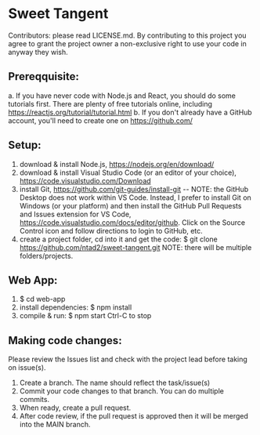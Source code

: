 # Sweet Tangent

Contributors: please read LICENSE.md.  By contributing to this project you agree to grant the project owner a non-exclusive right to use your code in anyway they wish.

## Prereqquisite:
a. If you have never code with Node.js and React, you should do some tutorials first. There are plenty of free tutorials online, including https://reactjs.org/tutorial/tutorial.html 
b. If you don't already have a GitHub account, you'll need to create one on https://github.com/

## Setup: 
1. download & install Node.js, https://nodejs.org/en/download/
2. download & install Visual Studio Code (or an editor of your choice), https://code.visualstudio.com/Download 
3. install Git, https://github.com/git-guides/install-git -- NOTE: the GitHub Desktop does not work within VS Code. Instead, I prefer to install Git on Windows (or your platform) and then install the GitHub Pull Requests and Issues extension for VS Code, https://code.visualstudio.com/docs/editor/github. Click on the Source Control icon and follow directions to login to GitHub, etc. 
4. create a project folder, cd into it and get the code: $ git clone https://github.com/ntad2/sweet-tangent.git
NOTE: there will be multiple folders/projects. 

## Web App:
1. $ cd web-app
2. install dependencies: $ npm install
3. compile & run: $ npm start
Ctrl-C to stop

## Making code changes:
Please review the Issues list and check with the project lead before taking on issue(s).
1. Create a branch. The name should reflect the task/issue(s)
2. Commit your code changes to that branch. You can do multiple commits.
3. When ready, create a pull request.
4. After code review, if the pull request is approved then it will be merged into the MAIN branch. 


